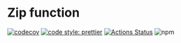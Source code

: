 # Zip function

[![codecov](https://codecov.io/js-fn/zip/branch/master/graph/badge.svg?token=wElVyxkYEu)](https://codecov.io/js-fn/zip)
[![code style: prettier](https://img.shields.io/badge/code_style-prettier-ff69b4.svg?style=flat-square)](https://github.com/prettier/prettier)
[![Actions Status](https://github.com/js-fn/zip/workflows/Codecov/badge.svg)](https://github.com/js-fn/zip/actions)
![npm](https://img.shields.io/npm/v/js-fn/zip)
